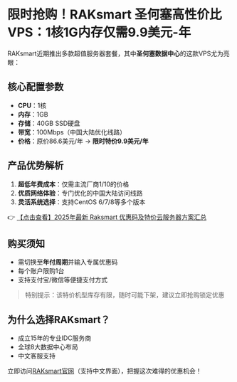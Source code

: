 # 限时抢购！RAKsmart 圣何塞高性价比VPS：1核1G内存仅需9.9美元-年

RAKsmart近期推出多款超值服务器套餐，其中**圣何塞数据中心**的这款VPS尤为亮眼：

## 核心配置参数
- **CPU**：1核
- **内存**：1GB
- **存储**：40GB SSD硬盘
- **带宽**：100Mbps（中国大陆优化线路）
- **价格**：原价86.6美元/年 → **限时特价9.9美元/年**

## 产品优势解析
1. **超低年费成本**：仅需主流厂商1/10的价格
2. **优质网络体验**：专门优化的中国大陆访问线路
3. **灵活系统选择**：支持CentOS 6/7/8等多个版本

👉 [【点击查看】2025年最新 Raksmart 优惠码及特价云服务器方案汇总](https://bit.ly/raksmart)

## 购买须知
- 需切换至**年付周期**并输入专属优惠码
- 每个账户限购1台
- 支持支付宝/微信等便捷支付方式

> 特别提示：该特价机型库存有限，随时可能下架，建议立即抢购锁定优惠

## 为什么选择RAKsmart？
- 成立15年的专业IDC服务商
- 全球8大数据中心布局
- 中文客服支持

立即访问[RAKsmart官网](https://bit.ly/raksmart)（支持中文界面），把握这次难得的优惠机会！